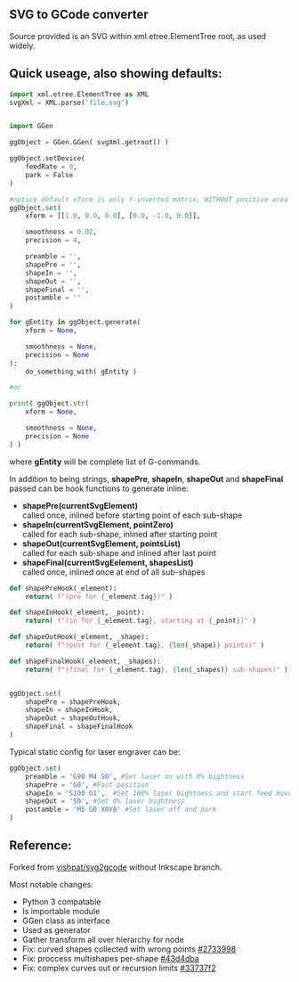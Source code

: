 SVG to GCode converter
----------------------


Source provided is an SVG within xml.etree.ElementTree root, as used widely.

Quick useage, also showing defaults:
------------------------------------

```python
import xml.etree.ElementTree as XML
svgXml = XML.parse('file.svg')


import GGen

ggObject = GGen.GGen( svgXml.getroot() )

ggObject.setDevice(
    feedRate = 0,
    park = False
)

#notice default xform is only Y-inverted matrix, WITHOUT positive area offset
ggObject.set(
    xform = [[1.0, 0.0, 0.0], [0.0, -1.0, 0.0]],

    smoothness = 0.02,
    precision = 4,

    preamble = '',
    shapePre = '',
    shapeIn = '',
    shapeOut = '',
    shapeFinal = '',
    postamble = ''
)

for gEntity in ggObject.generate(
    xform = None,

    smoothness = None,
    precision = None
):
    do_something_with( gEntity )

#or

print( ggObject.str(
    xform = None,

    smoothness = None,
    precision = None
) )

```
where **gEntity** will be complete list of G-commands.


In addition to being strings, **shapePre**, **shapeIn**, **shapeOut** and **shapeFinal** passed can be hook functions to generate inline:

* **shapePre(currentSvgElement)**  
    called once, inlined before starting point of each sub-shape
* **shapeIn(currentSvgElement, pointZero)**  
    called for each sub-shape, inlined after starting point
* **shapeOut(currentSvgElement, pointsList)**  
    called for each sub-shape and inlined after last point
* **shapeFinal(currentSvgEelement, shapesList)**  
    called once, inlined once at end of all sub-shapes


```python
def shapePreHook(_element):
    return( f"(pre for {_element.tag})" )

def shapeInHook(_element, _point):
    return( f"(in for {_element.tag}, starting at {_point})" )

def shapeOutHook(_element, _shape):
    return( f"(post for {_element.tag}, {len(_shape)} points)" )

def shapeFinalHook(_element, _shapes):
	return( f"(final for {_element.tag}, {len(_shapes)} sub-shapes)" )


ggObject.set(
    shapePre = shapePreHook,
    shapeIn = shapeInHook,
    shapeOut = shapeOutHook,
    shapeFinal = shapeFinalHook
)
```

Typical static config for laser engraver can be:
```python
ggObject.set(
    preamble = 'G90 M4 S0', #Set laser on with 0% bightness
    shapePre = 'G0', #Fast position
    shapeIn = 'S100 G1',  #Set 100% laser bightness and start feed move
    shapeOut = 'S0', #Set 0% laser bightness
    postamble = 'M5 G0 X0Y0' #Set laser off and park
)
```



Reference:
----------

Forked from [vishpat/svg2gcode](https://github.com/vishpat/svg2gcode) without Inkscape branch.

Most notable changes:
* Python 3 compatable
* Is importable module
* GGen class as interface
* Used as generator
* Gather transform all over hierarchy for node
* Fix: curved shapes collected with wrong points [#2733998](https://github.com/NikolayRag/svg2gcode_ggen/commit/2733998fb56177be35ea0a91014296366bd2bd3a)
* Fix: proccess multishapes per-shape [#43d4dba](https://github.com/NikolayRag/svg2gcode_ggen/commit/43d4dba31fd7cfb5d92c99fd018b30991fcd4d90)
* Fix: complex curves out or recursion limits [#33737f2](https://github.com/NikolayRag/svg2gcode_ggen/commit/33737f2b23cd614b60b2f5b16a2896b5cdddc1d3)
